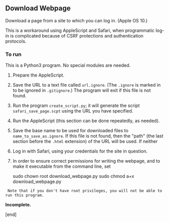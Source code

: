 ## Download Webpage

Download a page from a site to which you can log in. (Apple OS 10.)

This is a  workaround using AppleScript and Safari, when programmatic log-in is complicated because of CSRF protections and authentication protocols. 

### To run

This is a Python3 program. No special modules are needed.

 1. Prepare the AppleScript.
   2. Save the URL to a text file called `url.ignore`. (The `.ignore` is marked in to be ignored in `.gitignore`.) The program will exit if this file is not found.
   2. Run the program `create_script.py`; it will generate the script `safari_save_page.scpt` using the URL you have specified.
 1. Run the AppleScript (this section can be done repeatedly, as needed).
   2. Save the base name to be used for downloaded files to `name_to_save_as.ignore`. If this file is not found, then the "path" (the last section before the `.html` extension) of the URL will be used. If neither 
   2. Log in with Safari, using your credentials for the site in question.
   2. In order to ensure correct permissions for writing the webpage, and to make it executable from the command line, set

        sudo chown root download_webpage.py
        sudo chmod a+x download_webpage.py

     Note that if you don't have root privileges, you will not be able to run this program.

**Incomplete.**

[end]
